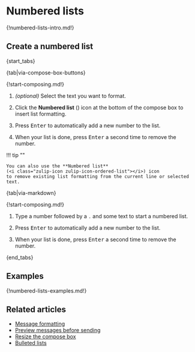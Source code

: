 # Numbered lists

{!numbered-lists-intro.md!}

## Create a numbered list

{start_tabs}

{tab|via-compose-box-buttons}

{!start-composing.md!}

1. _(optional)_ Select the text you want to format.

1. Click the **Numbered list**
   (<i class="zulip-icon zulip-icon-ordered-list"></i>) icon at the
   bottom of the compose box to insert list formatting.

1. Press <kbd>Enter</kbd> to automatically add a new number to the list.

1. When your list is done, press <kbd>Enter</kbd> a second time to remove the
   number.

!!! tip ""

    You can also use the **Numbered list**
    (<i class="zulip-icon zulip-icon-ordered-list"></i>) icon
    to remove existing list formatting from the current line or selected text.

{tab|via-markdown}

{!start-composing.md!}

1. Type a number followed by a `.` and some text to start a numbered list.

1. Press <kbd>Enter</kbd> to automatically add a new number to the list.

1. When your list is done, press <kbd>Enter</kbd> a second time to remove the
   number.

{end_tabs}

## Examples

{!numbered-lists-examples.md!}

## Related articles

* [Message formatting](/help/format-your-message-using-markdown)
* [Preview messages before sending](/help/preview-your-message-before-sending)
* [Resize the compose box](/help/resize-the-compose-box)
* [Bulleted lists](/help/bulleted-lists)

